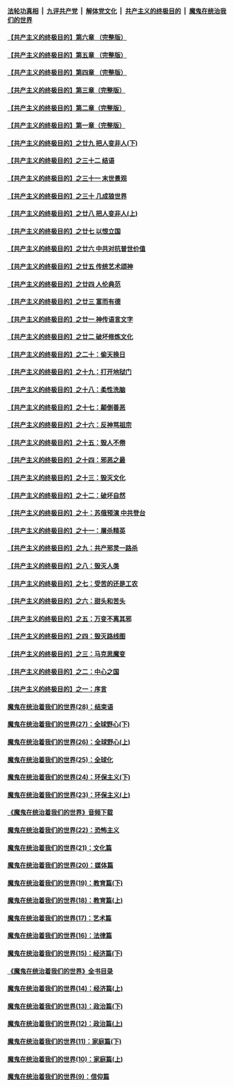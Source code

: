 ####  [法轮功真相](../../../../basic/blob/master/README.md?t=03020652) &nbsp;|&nbsp; [九评共产党](../../../../9ping.md/blob/master/README.md?t=03020652) &nbsp;|&nbsp; [解体党文化](../../../../jtdwh.md/blob/master/README.md?t=03020652)  &nbsp;|&nbsp; [共产主义的终极目的](../../../../gczydzjmd.md/blob/master/README.md?t=03020652) &nbsp;|&nbsp; [魔鬼在统治我们的世界](../../../../mgztzwmdsj.md/blob/master/README.md?t=03020652) 

#### [【共产主义的终极目的】第六章 （完整版）](../pages/nsc422/n11428913.md?t=03020652) 

#### [【共产主义的终极目的】第五章 （完整版）](../pages/nsc422/n11428912.md?t=03020652) 

#### [【共产主义的终极目的】第四章 （完整版）](../pages/nsc422/n11428907.md?t=03020652) 

#### [【共产主义的终极目的】第三章（完整版）](../pages/nsc422/n11428848.md?t=03020652) 

#### [【共产主义的终极目的】第二章（完整版）](../pages/nsc422/n11428831.md?t=03020652) 

#### [【共产主义的终极目的】第一章（完整版）](../pages/nsc422/n11417651.md?t=03020652) 

#### [【共产主义的终极目的】之廿九 把人变非人(下)](../pages/nsc422/n11344140.md?t=03020652) 

#### [【共产主义的终极目的】之三十二 结语](../pages/nsc422/n11360535.md?t=03020652) 

#### [【共产主义的终极目的】之三十一 末世景观](../pages/nsc422/n11351129.md?t=03020652) 

#### [【共产主义的终极目的】之三十 几成狼世界](../pages/nsc422/n11348280.md?t=03020652) 

#### [【共产主义的终极目的】之廿八 把人变非人(上)](../pages/nsc422/n11340492.md?t=03020652) 

#### [【共产主义的终极目的】之廿七 以恨立国](../pages/nsc422/n11336944.md?t=03020652) 

#### [【共产主义的终极目的】之廿六 中共对抗普世价值](../pages/nsc422/n11324785.md?t=03020652) 

#### [【共产主义的终极目的】之廿五 传统艺术颂神](../pages/nsc422/n11296396.md?t=03020652) 

#### [【共产主义的终极目的】之廿四 人伦典范](../pages/nsc422/n11296397.md?t=03020652) 

#### [【共产主义的终极目的】之廿三 富而有德](../pages/nsc422/n11283598.md?t=03020652) 

#### [【共产主义的终极目的】之廿一 神传语言文字](../pages/nsc422/n11263265.md?t=03020652) 

#### [【共产主义的终极目的】之廿二 破坏修炼文化](../pages/nsc422/n11245728.md?t=03020652) 

#### [【共产主义的终极目的】之二十：偷天换日](../pages/nsc422/n11238846.md?t=03020652) 

#### [【共产主义的终极目的】之十九：打开地狱门](../pages/nsc422/n11206376.md?t=03020652) 

#### [【共产主义的终极目的】之十八：柔性洗脑](../pages/nsc422/n11199994.md?t=03020652) 

#### [【共产主义的终极目的】之十七：颠倒善恶](../pages/nsc422/n11179782.md?t=03020652) 

#### [【共产主义的终极目的】之十六：反神骂祖宗](../pages/nsc422/n11166798.md?t=03020652) 

#### [【共产主义的终极目的】之十五：毁人不倦](../pages/nsc422/n11166792.md?t=03020652) 

#### [【共产主义的终极目的】之十四：邪恶之最](../pages/nsc422/n11150249.md?t=03020652) 

#### [【共产主义的终极目的】之十三：毁灭文化](../pages/nsc422/n11135227.md?t=03020652) 

#### [【共产主义的终极目的】之十二：破坏自然](../pages/nsc422/n11135214.md?t=03020652) 

#### [【共产主义的终极目的】之十：苏俄预演 中共登台](../pages/nsc422/n11118424.md?t=03020652) 

#### [【共产主义的终极目的】之十一：屠杀精英](../pages/nsc422/n11118442.md?t=03020652) 

#### [【共产主义的终极目的】之九：共产邪灵一路杀](../pages/nsc422/n11114139.md?t=03020652) 

#### [【共产主义的终极目的】之八：毁灭人类](../pages/nsc422/n11108503.md?t=03020652) 

#### [【共产主义的终极目的】之七：受苦的还是工农](../pages/nsc422/n11101809.md?t=03020652) 

#### [【共产主义的终极目的】之六：甜头和苦头](../pages/nsc422/n11096971.md?t=03020652) 

#### [【共产主义的终极目的】之五：万变不离其邪](../pages/nsc422/n11091285.md?t=03020652) 

#### [【共产主义的终极目的】之四：毁灭路线图](../pages/nsc422/n11086284.md?t=03020652) 

#### [【共产主义的终极目的】之三：马克思魔变](../pages/nsc422/n11061941.md?t=03020652) 

#### [【共产主义的终极目的】之二：中心之国](../pages/nsc422/n11047728.md?t=03020652) 

#### [【共产主义的终极目的】之一：序言](../pages/nsc422/n11086077.md?t=03020652) 

#### [魔鬼在统治着我们的世界(28)：结束语](../pages/nsc422/n10936246.md?t=03020652) 

#### [魔鬼在统治着我们的世界(27)：全球野心(下)](../pages/nsc422/n10928319.md?t=03020652) 

#### [魔鬼在统治着我们的世界(26)：全球野心(上)](../pages/nsc422/n10900318.md?t=03020652) 

#### [魔鬼在统治着我们的世界(25)：全球化](../pages/nsc422/n10788205.md?t=03020652) 

#### [魔鬼在统治着我们的世界(24)：环保主义(下)](../pages/nsc422/n10695307.md?t=03020652) 

#### [魔鬼在统治着我们的世界(23)：环保主义(上)](../pages/nsc422/n10688613.md?t=03020652) 

#### [《魔鬼在统治着我们的世界》音频下载](../pages/nsc422/n10635553.md?t=03020652) 

#### [魔鬼在统治着我们的世界(22)：恐怖主义](../pages/nsc422/n10614727.md?t=03020652) 

#### [魔鬼在统治着我们的世界(21)：文化篇](../pages/nsc422/n10597706.md?t=03020652) 

#### [魔鬼在统治着我们的世界(20)：媒体篇](../pages/nsc422/n10586579.md?t=03020652) 

#### [魔鬼在统治着我们的世界(19)：教育篇(下)](../pages/nsc422/n10564808.md?t=03020652) 

#### [魔鬼在统治着我们的世界(18)：教育篇(上)](../pages/nsc422/n10526970.md?t=03020652) 

#### [魔鬼在统治着我们的世界(17)：艺术篇](../pages/nsc422/n10499093.md?t=03020652) 

#### [魔鬼在统治着我们的世界(16)：法律篇](../pages/nsc422/n10485969.md?t=03020652) 

#### [魔鬼在统治着我们的世界(15)：经济篇(下)](../pages/nsc422/n10469975.md?t=03020652) 

#### [《魔鬼在统治着我们的世界》全书目录](../pages/nsc422/n10464261.md?t=03020652) 

#### [魔鬼在统治着我们的世界(14)：经济篇(上)](../pages/nsc422/n10457370.md?t=03020652) 

#### [魔鬼在统治着我们的世界(13)：政治篇(下)](../pages/nsc422/n10448270.md?t=03020652) 

#### [魔鬼在统治着我们的世界(12)：政治篇(上)](../pages/nsc422/n10444576.md?t=03020652) 

#### [魔鬼在统治着我们的世界(11)：家庭篇(下)](../pages/nsc422/n10440961.md?t=03020652) 

#### [魔鬼在统治着我们的世界(10)：家庭篇(上)](../pages/nsc422/n10435448.md?t=03020652) 

#### [魔鬼在统治着我们的世界(9)：信仰篇](../pages/nsc422/n10432159.md?t=03020652) 


